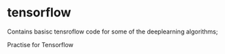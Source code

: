 # tensorflow
Contains basisc tensroflow code for some of the deeplearning algorithms;


Practise for Tensorflow
